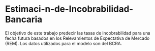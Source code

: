 # Estimaci-n-de-Incobrabilidad-Bancaria
El objetivo de este trabajo predecir las tasas de incobrabilidad para una fecha futura basados en los Relevamientos de Expectativa de Mercado (REM). Los datos utilizados para el modelo son del BCRA.
